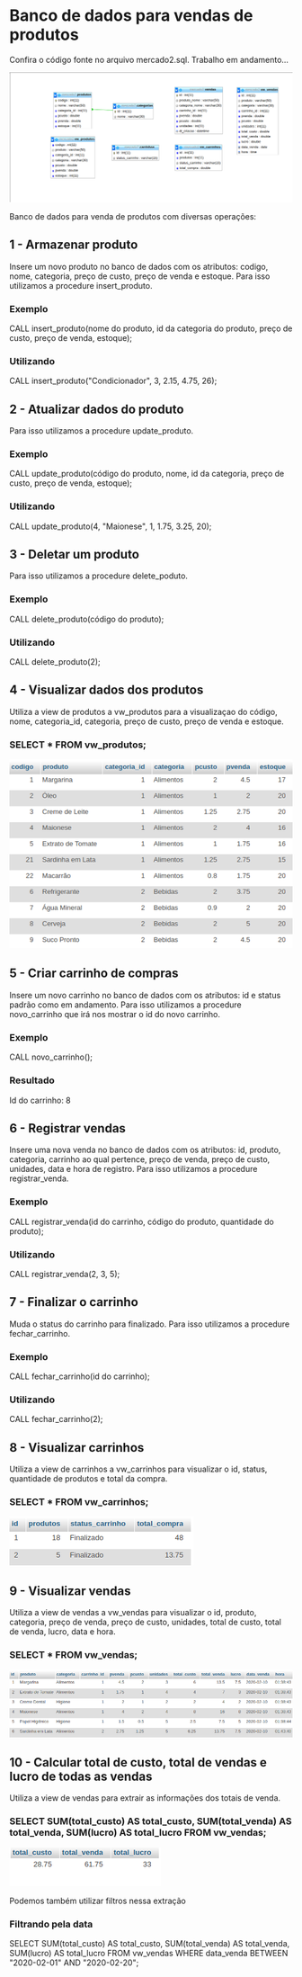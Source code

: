 # Banco de dados para vendas de produtos
Confira o código fonte no arquivo mercado2.sql. Trabalho em andamento...

![estrutura](https://github.com/rodriguesrenato61/vendas/blob/master/prints/estrutura.png)

Banco de dados para venda de produtos com diversas operações:

## 1 - Armazenar produto

Insere um novo produto no banco de dados com os atributos: codigo, nome, categoria, preço de custo, preço de venda e estoque. Para isso utilizamos a procedure insert_produto.
### Exemplo
CALL insert_produto(nome do produto, id da categoria do produto, preço de custo, preço de venda, estoque);
### Utilizando
CALL insert_produto("Condicionador", 3, 2.15, 4.75, 26);

## 2 - Atualizar dados do produto

Para isso utilizamos a procedure update_produto.
### Exemplo
CALL update_produto(código do produto, nome, id da categoria, preço de custo, preço de venda, estoque);
### Utilizando
CALL update_produto(4, "Maionese", 1, 1.75, 3.25, 20);

## 3 - Deletar um produto

Para isso utilizamos a procedure delete_poduto.
### Exemplo
CALL delete_produto(código do produto);
### Utilizando
CALL delete_produto(2);

## 4 - Visualizar dados dos produtos

Utiliza a view de produtos a vw_produtos para a visualizaçao do código, nome, categoria_id, categoria, preço de custo, preço de venda e estoque.
### SELECT * FROM vw_produtos;

![vw_produtos](https://github.com/rodriguesrenato61/vendas/blob/master/prints/vw_produtos.png)

## 5 - Criar carrinho de compras

Insere um novo carrinho no banco de dados com os atributos: id e status padrão como em andamento. Para isso utilizamos a procedure novo_carrinho que irá nos mostrar o id do novo carrinho.
### Exemplo
CALL novo_carrinho();
### Resultado
Id do carrinho: 8

## 6 - Registrar vendas

Insere uma nova venda no banco de dados com os atributos: id, produto, categoria, carrinho ao qual pertence, preço de venda, preço de custo, unidades, data e hora de registro. Para isso utilizamos a procedure registrar_venda.
### Exemplo
CALL registrar_venda(id do carrinho, código do produto, quantidade do produto);
### Utilizando
CALL registrar_venda(2, 3, 5);

## 7 - Finalizar o carrinho

Muda o status do carrinho para finalizado. Para isso utilizamos a procedure fechar_carrinho.
### Exemplo
CALL fechar_carrinho(id do carrinho);
### Utilizando
CALL fechar_carrinho(2);

## 8 - Visualizar carrinhos

Utiliza a view de carrinhos a vw_carrinhos para visualizar o id, status, quantidade de produtos e total da compra.
### SELECT * FROM vw_carrinhos;

![vw_carrinhos](https://github.com/rodriguesrenato61/vendas/blob/master/prints/vw_carrinhos.png)

## 9 - Visualizar vendas

Utiliza a view de vendas a vw_vendas para visualizar o id, produto, categoria, preço de venda, preço de custo, unidades, total de custo, total de venda, lucro, data e hora.
### SELECT * FROM vw_vendas;

![vw_vendas](https://github.com/rodriguesrenato61/vendas/blob/master/prints/vw_vendas.png)

## 10 - Calcular total de custo, total de vendas e lucro de todas as vendas

Utiliza a view de vendas para extrair as informações dos totais de venda.
### SELECT SUM(total_custo) AS total_custo, SUM(total_venda) AS total_venda, SUM(lucro) AS total_lucro FROM vw_vendas;

![total vendas](https://github.com/rodriguesrenato61/vendas/blob/master/prints/total_vendas1.png)

Podemos também utilizar filtros nessa extração
### Filtrando pela data
SELECT SUM(total_custo) AS total_custo, SUM(total_venda) AS total_venda, SUM(lucro) AS total_lucro FROM vw_vendas WHERE data_venda BETWEEN "2020-02-01" AND "2020-02-20";


